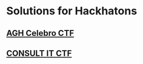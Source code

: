 # Solutions for Hackhatons

## [AGH Celebro CTF](https://github.com/JakubMlocek/CTF/tree/main/CELEBRO_CTF_2022) 
## [CONSULT IT CTF](https:/https://github.com/JakubMlocek/CTF/tree/main/CONSULT_IT_CTF_2022) 